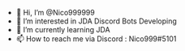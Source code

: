 - 👋 Hi, I’m @Nico999999
- 👀 I’m interested in JDA Discord Bots Developing
- 🌱 I’m currently learning JDA
- 📫 How to reach me via Discord : Nico999#5101

<!---
Nico999999/Nico999999 is a ✨ special ✨ repository because its `README.md` (this file) appears on your GitHub profile.
You can click the Preview link to take a look at your changes.
--->
